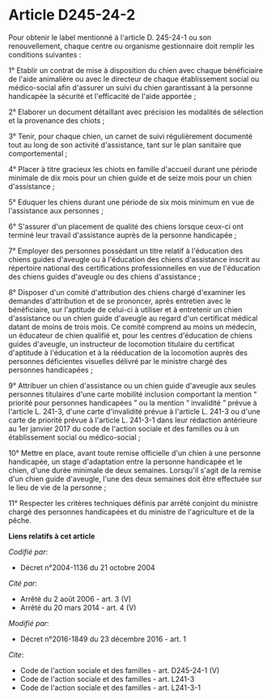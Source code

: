 # Article D245-24-2

Pour obtenir le label mentionné à l'article D. 245-24-1 ou son renouvellement, chaque centre ou organisme gestionnaire doit
remplir les conditions suivantes : 

1° Etablir un contrat de mise à disposition du chien avec chaque bénéficiaire de l'aide animalière ou avec le directeur de
chaque établissement social ou médico-social afin d'assurer un suivi du chien garantissant à la personne handicapée la
sécurité et l'efficacité de l'aide apportée ; 

2° Elaborer un document détaillant avec précision les modalités de sélection et la provenance des chiots ; 

3° Tenir, pour chaque chien, un carnet de suivi régulièrement documenté tout au long de son activité d'assistance, tant sur
le plan sanitaire que comportemental ; 

4° Placer à titre gracieux les chiots en famille d'accueil durant une période minimale de dix mois pour un chien guide et de
seize mois pour un chien d'assistance ; 

5° Eduquer les chiens durant une période de six mois minimum en vue de l'assistance aux personnes ; 

6° S'assurer d'un placement de qualité des chiens lorsque ceux-ci ont terminé leur travail d'assistance auprès de la personne
handicapée ; 

7° Employer des personnes possédant un titre relatif à l'éducation des chiens guides d'aveugle ou à l'éducation des chiens
d'assistance inscrit au répertoire national des certifications professionnelles en vue de l'éducation des chiens guides
d'aveugle ou des chiens d'assistance ; 

8° Disposer d'un comité d'attribution des chiens chargé d'examiner les demandes d'attribution et de se prononcer, après
entretien avec le bénéficiaire, sur l'aptitude de celui-ci à utiliser et à entretenir un chien d'assistance ou un chien guide
d'aveugle au regard d'un certificat médical datant de moins de trois mois. Ce comité comprend au moins un médecin, un
éducateur de chien qualifié et, pour les centres d'éducation de chiens guides d'aveugle, un instructeur de locomotion
titulaire du certificat d'aptitude à l'éducation et à la rééducation de la locomotion auprès des personnes déficientes
visuelles délivré par le ministre chargé des personnes handicapées ; 

9° Attribuer un chien d'assistance ou un chien guide d'aveugle aux seules personnes titulaires d'une carte mobilité inclusion
comportant la mention “ priorité pour personnes handicapées ” ou la mention “ invalidité ” prévue à l'article L. 241-3, d'une
carte d'invalidité prévue à l'article L. 241-3 ou d'une carte de priorité prévue à l'article L. 241-3-1 dans leur rédaction
antérieure au 1er janvier 2017 du code de l'action sociale et des familles ou à un établissement social ou médico-social ; 

10° Mettre en place, avant toute remise officielle d'un chien à une personne handicapée, un stage d'adaptation entre la
personne handicapée et le chien, d'une durée minimale de deux semaines. Lorsqu'il s'agit de la remise d'un chien guide
d'aveugle, l'une des deux semaines doit être effectuée sur le lieu de vie de la personne ; 

11° Respecter les critères techniques définis par arrêté conjoint du ministre chargé des personnes handicapées et du ministre
de l'agriculture et de la pêche.

**Liens relatifs à cet article**

_Codifié par_:

  - Décret n°2004-1136 du 21 octobre 2004

_Cité par_:

  - Arrêté du 2 août 2006 - art. 3 (V)
  - Arrêté du 20 mars 2014 - art. 4 (V)

_Modifié par_:

  - Décret n°2016-1849 du 23 décembre 2016 - art. 1

_Cite_:

  - Code de l'action sociale et des familles - art. D245-24-1 (V)
  - Code de l'action sociale et des familles - art. L241-3
  - Code de l'action sociale et des familles - art. L241-3-1

